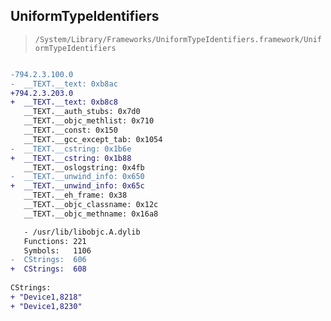 ## UniformTypeIdentifiers

> `/System/Library/Frameworks/UniformTypeIdentifiers.framework/UniformTypeIdentifiers`

```diff

-794.2.3.100.0
-  __TEXT.__text: 0xb8ac
+794.2.3.203.0
+  __TEXT.__text: 0xb8c8
   __TEXT.__auth_stubs: 0x7d0
   __TEXT.__objc_methlist: 0x710
   __TEXT.__const: 0x150
   __TEXT.__gcc_except_tab: 0x1054
-  __TEXT.__cstring: 0x1b6e
+  __TEXT.__cstring: 0x1b88
   __TEXT.__oslogstring: 0x4fb
-  __TEXT.__unwind_info: 0x650
+  __TEXT.__unwind_info: 0x65c
   __TEXT.__eh_frame: 0x38
   __TEXT.__objc_classname: 0x12c
   __TEXT.__objc_methname: 0x16a8

   - /usr/lib/libobjc.A.dylib
   Functions: 221
   Symbols:   1106
-  CStrings:  606
+  CStrings:  608
 
CStrings:
+ "Device1,8218"
+ "Device1,8230"

```
